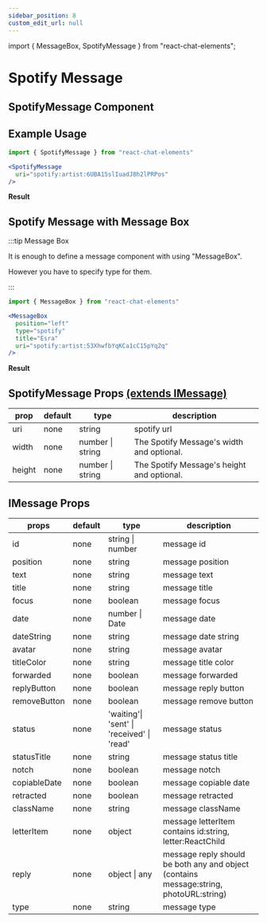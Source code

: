 ```yaml
---
sidebar_position: 8
custom_edit_url: null
---
```

import { MessageBox, SpotifyMessage } from "react-chat-elements";

# Spotify Message

## SpotifyMessage Component

<div style={{ color:"black", margin:"50px 0px"}}>
  <MessageBox
    position={"left"}
    type={"spotify"}
    title={"Kursat"}
    theme="white"
    view="coverart"
    uri={"spotify:artist:7dGJo4pcD2V6oG8kP0tJRR"}
  />
</div>

## Example Usage

```jsx
import { SpotifyMessage } from "react-chat-elements"

<SpotifyMessage
  uri="spotify:artist:6UBA15slIuadJ8h2lPRPos"
/>
```

**Result**

<SpotifyMessage
  uri="spotify:artist:6UBA15slIuadJ8h2lPRPos"
/>

## Spotify Message with Message Box

:::tip Message Box

It is enough to define a message component with using "MessageBox".

However you have to specify type for them.

:::

```jsx
import { MessageBox } from "react-chat-elements"

<MessageBox
  position="left"
  type="spotify"
  title="Esra"
  uri="spotify:artist:53XhwfbYqKCa1cC15pYq2q"
/>
```

**Result**

<MessageBox
  position="left"
  type="spotify"
  title="Esra"
  uri="spotify:artist:53XhwfbYqKCa1cC15pYq2q"
/>


## SpotifyMessage Props [(extends IMessage)](/docs/message-types/spotify-message#imessage-props)


| prop   | default | type             | description                                |
|--------|---------|------------------|--------------------------------------------|
| uri    | none    | string           | spotify url                                |
| width  | none    | number \| string | The Spotify Message's width and optional.  |
| height | none    | number \| string | The Spotify Message's height and optional. |



## IMessage Props

| props        | default | type                                       | description                                                                            |
|--------------|---------|--------------------------------------------|----------------------------------------------------------------------------------------|
| id           | none    | string \| number                           | message id                                                                             |
| position     | none    | string                                     | message position                                                                       |
| text         | none    | string                                     | message text                                                                           |
| title        | none    | string                                     | message title                                                                          |
| focus        | none    | boolean                                    | message focus                                                                          |
| date         | none    | number \| Date                             | message date                                                                           |
| dateString   | none    | string                                     | message date string                                                                    |
| avatar       | none    | string                                     | message avatar                                                                         |
| titleColor   | none    | string                                     | message title color                                                                    |
| forwarded    | none    | boolean                                    | message forwarded                                                                      |
| replyButton  | none    | boolean                                    | message reply button                                                                   |
| removeButton | none    | boolean                                    | message remove button                                                                  |
| status       | none    | 'waiting'\| 'sent' \| 'received' \| 'read' | message status                                                                         |
| statusTitle  | none    | string                                     | message status title                                                                     |
| notch        | none    | boolean                                    | message notch                                                                          |
| copiableDate | none    | boolean                                    | message copiable date                                                                  |
| retracted    | none    | boolean                                    | message retracted                                                                      |
| className    | none    | string                                     | message className                                                                      |
| letterItem   | none    | object                                     | message letterItem contains id:string, letter:ReactChild                               |
| reply        | none    | object \| any                              | message reply should be both any and object (contains message:string, photoURL:string) |
| type         | none    | string                                     | message type                                                                           |